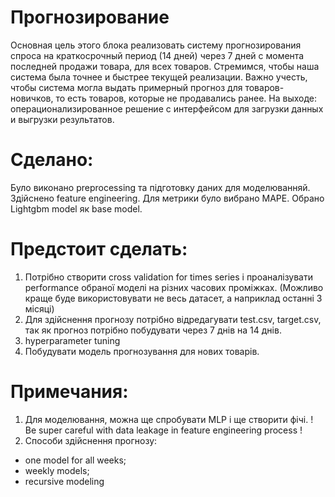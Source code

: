 # Прогнозирование    
Основная цель этого блока реализовать систему прогнозирования спроса на краткосрочный период (14 дней) через 7 дней с момента последней продажи товара, для всех товаров. Стремимся, чтобы наша система была точнее и быстрее текущей реализации. Важно учесть, чтобы система могла выдать примерный прогноз для товаров-новичков, то есть товаров, которые не продавались ранее. 
На выходе: операционализированное решение с интерфейсом для загрузки данных и выгрузки результатов. 
# Сделано:  
Було виконано preprocessing та підготовку даних для моделюванняй. Здійснено feature engineering. Для метрики було вибрано MAPE. Обрано Lightgbm model як base model.

# Предстоит сделать:  
1) Потрібно створити cross validation for times series і проаналізувати performance обраної моделі на різних часових проміжках. (Можливо краще буде використовувати не весь датасет, а наприклад останні 3 місяці)
2) Для здійснення прогнозу потрібно відредагувати test.csv, target.csv, так як прогноз потрібно побудувати через 7 днів на 14 днів.
3) hyperparameter tuning
4) Побудувати модель прогнозування для нових товарів.

# Примечания: 
1) Для моделювання, можна ще спробувати MLP і ще створити фічі. ! Be super careful with data leakage in feature engineering process !
2) Способи здійснення прогнозу:
- one model for all weeks;
- weekly models;
- recursive modeling
